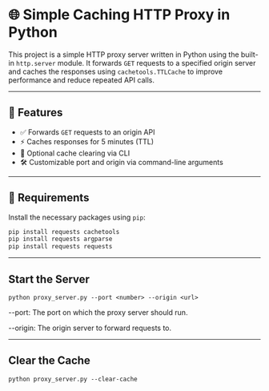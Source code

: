 # 🌐 Simple Caching HTTP Proxy in Python

This project is a simple HTTP proxy server written in Python using the built-in `http.server` module. It forwards `GET` requests to a specified origin server and caches the responses using `cachetools.TTLCache` to improve performance and reduce repeated API calls.

---

## 🧰 Features

- ✅ Forwards `GET` requests to an origin API
- ⚡ Caches responses for 5 minutes (TTL)
- 🧹 Optional cache clearing via CLI
- 🛠️ Customizable port and origin via command-line arguments

---

## 🐍 Requirements

Install the necessary packages using `pip`:

```bash
pip install requests cachetools
pip install requests argparse
pip install requests requests
```

---
## Start the Server

```
python proxy_server.py --port <number> --origin <url>
```
--port: The port on which the proxy server should run.

--origin: The origin server to forward requests to.

---

## Clear the Cache

```
python proxy_server.py --clear-cache
```

